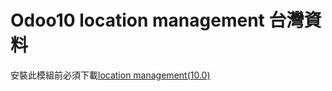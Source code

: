 Odoo10 location management 台灣資料
===================

安裝此模組前必須下載[location management(10.0)](https://www.odoo.com/apps/modules/10.0/base_location/)
